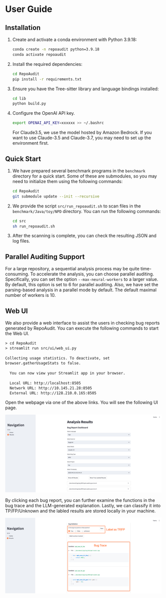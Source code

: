 # User Guide

## Installation

1. Create and activate a conda environment with Python 3.9.18:

   ```sh
   conda create -n repoaudit python=3.9.18
   conda activate repoaudit
   ```

2. Install the required dependencies:

   ```sh
   cd RepoAudit
   pip install -r requirements.txt
   ```

3. Ensure you have the Tree-sitter library and language bindings installed:

   ```sh
   cd lib
   python build.py
   ```

4. Configure the OpenAI API key. 

   ```sh
   export OPENAI_API_KEY=xxxxxx >> ~/.bashrc
   ```

   For Claude3.5, we use the model hosted by Amazon Bedrock. If you want to use Claude-3.5 and Claude-3.7, you may need to set up the environment first.


## Quick Start

1. We have prepared several benchmark programs in the `benchmark` directory for a quick start. Some of these are submodules, so you may need to initialize them using the following commands:

   ```sh
   cd RepoAudit
   git submodule update --init --recursive
   ```

2. We provide the script `src/run_repoaudit.sh` to scan files in the `benchmark/Java/toy/NPD` directory. You can run the following commands:

   ```sh
   cd src
   sh run_repoaudit.sh
   ```

3. After the scanning is complete, you can check the resulting JSON and log files.


## Parallel Auditing Support

For a large repository, a sequential analysis process may be quite time-consuming. To accelerate the analysis, you can choose parallel auditing. Specifically, you can set the option `--max-neural-workers` to a larger value. By default, this option is set to 6 for parallel auditing.
Also, we have set the parsing-based analysis in a parallel mode by default. The default maximal number of workers is 10.

## Web UI

We also provide a web interface to assist the users in checking bug reports generated by RepoAudit.
You can execute the following commands to start the Web UI.

```
> cd RepoAudit
> streamlit run src/ui/web_ui.py

Collecting usage statistics. To deactivate, set browser.gatherUsageStats to false.

  You can now view your Streamlit app in your browser.

  Local URL: http://localhost:8505
  Network URL: http://10.145.21.28:8505
  External URL: http://128.210.0.165:8505
```

Open the webpage via one of the above links. You will see the following UI page.

![Web UI Interface](../img/webUI_screenshot_01.jpg)

By clicking each bug report, you can further examine the functions in the bug trace and the LLM-generated explanation.
Lastly, we can classify it into TP/FP/Unknown and the labled results are stored locally in your machine.

![Web UI Interface](../img/webUI_screenshot_02.jpg)


